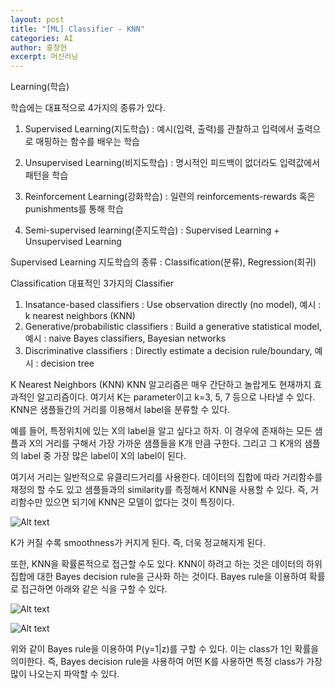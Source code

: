 ```yaml
---
layout: post
title: "[ML] Classifier - KNN"
categories: AI
author: 홍창현
excerpt: 머신러닝
---
```



Learning(학습)

학습에는 대표적으로 4가지의 종류가 있다.

1. Supervised Learning(지도학습) : 예시(입력, 출력)를 관찰하고 입력에서 출력으로 매핑하는 함수를 배우는 학습

2. Unsupervised Learning(비지도학습) : 명시적인 피드백이 없더라도 입력값에서 패턴을 학습 

3. Reinforcement Learning(강화학습) : 일련의 reinforcements-rewards 혹은 punishments를 통해 학습

4. Semi-supervised learning(준지도학습) : Supervised Learning + Unsupervised Learning


Supervised Learning
지도학습의 종류 : Classification(분류), Regression(회귀)

Classification
대표적인 3가지의 Classifier

1. Insatance-based classifiers : Use observation directly (no model), 예시 : k nearest neighbors (KNN)
2. Generative/probabilistic classifiers : Build a generative statistical model, 예시 : naive Bayes classifiers, Bayesian networks
3. Discriminative classifiers : Directly estimate a decision rule/boundary, 예시 : decision tree
 


K Nearest Neighbors (KNN)
KNN 알고리즘은 매우 간단하고 놀랍게도 현재까지 효과적인 알고리즘이다. 여기서 K는 parameter이고 k=3, 5, 7 등으로 나타낼 수 있다. KNN은 샘플들간의 거리를 이용해서 label을 분류할 수 있다.

 


예를 들어, 특정위치에 있는 X의 label을 알고 싶다고 하자.
이 경우에 존재하는 모든 샘플과 X의 거리를 구해서 가장 가까운 샘플들을 K개 만큼 구한다.
그리고 그 K개의 샘플의 label 중 가장 많은 label이 X의 label이 된다.


여기서 거리는 일반적으로 유클리드거리를 사용한다. 데이터의 집합에 따라 거리함수를 재정의 할 수도 있고 샘플들과의 similarity를 측정해서 KNN을 사용할 수 있다. 즉, 거리함수만 있으면 되기에 KNN은 모델이 없다는 것이 특징이다.

![Alt text](https://user-images.githubusercontent.com/48922050/238403674-703484a3-4bde-4b9e-add8-de7e6359821e.png)


K가 커질 수록 smoothness가 커지게 된다. 즉, 더욱 정교해지게 된다.


또한, KNN을 확률론적으로 접근할 수도 있다. KNN이 하려고 하는 것은 데이터의 하위 집합에 대한 Bayes decision rule을 근사화 하는 것이다. Bayes rule을 이용하여 확률로 접근하면 아래와 같은 식을 구할 수 있다.

![Alt text](https://user-images.githubusercontent.com/48922050/238403693-f52f6814-df49-4d93-a1ea-8c32dd6dc8ba.png)

![Alt text](https://user-images.githubusercontent.com/48922050/238403707-dafd3b3e-64c4-4476-9053-0bd20881c388.png)

위와 같이 Bayes rule을 이용하여 P(y=1|z)를 구할 수 있다. 이는 class가 1인 확률을 의미한다. 즉, Bayes decision rule을 사용하여 어떤 K를 사용하면 특정 class가 가장 많이 나오는지 파악할 수 있다.
